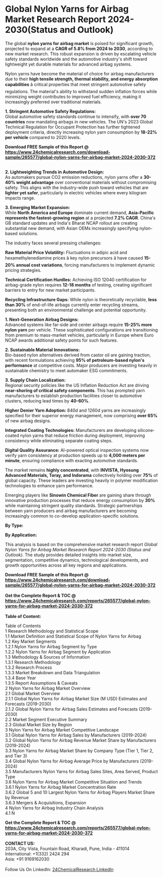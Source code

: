 <h1>Global Nylon Yarns for Airbag Market Research Report 2024-2030(Status and Outlook)</h1><p>The global <strong>nylon yarns for airbag market</strong> is poised for significant growth, projected to expand at a <strong>CAGR of 5.8% from 2024 to 2030</strong>, according to new market research. This robust expansion is driven by escalating vehicle safety standards worldwide and the automotive industry's shift toward lightweight yet durable materials for advanced airbag systems.</p><p>Nylon yarns have become the material of choice for airbag manufacturers due to their <strong>high tensile strength, thermal stability, and energy absorption capabilities</strong> â critical properties that meet stringent automotive safety regulations. The material's ability to withstand sudden inflation forces while minimizing weight contributes to improved fuel efficiency, making it increasingly preferred over traditional materials.</p><p><strong>1. Stringent Automotive Safety Regulations:</strong><br>
Global automotive safety standards continue to intensify, with <strong>over 70 countries</strong> now mandating airbags in new vehicles. The UN's 2023 Global Technical Regulation for Occupant Protection has further tightened deployment criteria, directly increasing nylon yarn consumption by <strong>18-22% per vehicle</strong> compared to 2020 levels.</p><div><b>Download FREE Sample of this Report @ 
            <a href="https://www.24chemicalresearch.com/download-sample/265577/global-nylon-yarns-for-airbag-market-2024-2030-372">
            https://www.24chemicalresearch.com/download-sample/265577/global-nylon-yarns-for-airbag-market-2024-2030-372</a></b></div><br><p><strong>2. Lightweighting Trends in Automotive Design:</strong><br>
As automakers pursue CO2 emission reductions, nylon yarns offer a <strong>30-40% weight advantage</strong> over conventional materials without compromising safety. This aligns with the industry-wide push toward vehicles that are <strong>lighter yet safer</strong>, particularly in electric vehicles where every kilogram impacts range.</p><p><strong>3. Emerging Market Expansion:</strong><br>
While <strong>North America and Europe</strong> dominate current demand, <strong>Asia-Pacific represents the fastest-growing region</strong> at a projected <strong>7.2% CAGR</strong>. China's GB standard updates and India's Bharat NCAP rollout are creating substantial new demand, with Asian OEMs increasingly specifying nylon-based solutions.</p><p>The industry faces several pressing challenges:</p><p><strong>Raw Material Price Volatility:</strong> Fluctuations in adipic acid and hexamethylenediamine prices â key nylon precursors â have caused <strong>15-20% annual cost variations</strong>, forcing manufacturers to implement dynamic pricing strategies.</p><p><strong>Technical Certification Hurdles:</strong> Achieving ISO 12040 certification for airbag-grade nylon requires <strong>12-18 months</strong> of testing, creating significant barriers to entry for new market participants.</p><p><strong>Recycling Infrastructure Gaps:</strong> While nylon is theoretically recyclable, <strong>less than 30%</strong> of end-of-life airbags currently enter recycling streams, presenting both an environmental challenge and potential opportunity.</p><p><strong>1. Next-Generation Airbag Designs:</strong><br>
Advanced systems like far-side and center airbags require <strong>15-25% more nylon yarn</strong> per vehicle. These sophisticated configurations are transitioning from premium to mass-market vehicles, particularly in Europe where Euro NCAP awards additional safety points for such features.</p><p><strong>2. Sustainable Material Innovations:</strong><br>
Bio-based nylon alternatives derived from castor oil are gaining traction, with recent formulations achieving <strong>95% of petroleum-based nylon's performance</strong> at competitive costs. Major producers are investing heavily in sustainable chemistry to meet automaker ESG commitments.</p><p><strong>3. Supply Chain Localization:</strong><br>
Regional security policies like the US Inflation Reduction Act are driving <strong>near-shoring of critical safety components</strong>. This has prompted yarn manufacturers to establish production facilities closer to automotive clusters, reducing lead times by <strong>40-60%</strong>.</p><p><strong>Higher Denier Yarn Adoption:</strong> 840d and 1260d yarns are increasingly specified for their superior energy management, now comprising <strong>over 65%</strong> of new airbag designs.</p><p><strong>Integrated Coating Technologies:</strong> Manufacturers are developing silicone-coated nylon yarns that reduce friction during deployment, improving consistency while eliminating separate coating steps.</p><p><strong>Digital Quality Assurance:</strong> AI-powered optical inspection systems now verify yarn consistency at production speeds up to <strong>4,000 meters per minute</strong>, ensuring compliance with exacting automotive standards.</p><p>The market remains <strong>highly concentrated</strong>, with <strong>INVISTA, Hyosung Advanced Materials, Toray, and Indorama</strong> collectively holding over <strong>75%</strong> of global capacity. These leaders are investing heavily in polymer modification technologies to enhance yarn performance.</p><p>Emerging players like <strong>Sinowin Chemical Fiber</strong> are gaining share through innovative production processes that reduce energy consumption by <strong>30%</strong> while maintaining stringent quality standards. Strategic partnerships between yarn producers and airbag manufacturers are becoming increasingly common to co-develop application-specific solutions.</p><p><strong>By Type:</strong></p><p><strong>By Application:</strong></p><p>This analysis is based on the comprehensive market research report <em>Global Nylon Yarns for Airbag Market Research Report 2024-2030 (Status and Outlook)</em>. The study provides detailed insights into market size, segmentation, competitive dynamics, technological developments, and growth opportunities across all key regions and applications.</p><div><b>Download FREE Sample of this Report @ 
            <a href="https://www.24chemicalresearch.com/download-sample/265577/global-nylon-yarns-for-airbag-market-2024-2030-372">
            https://www.24chemicalresearch.com/download-sample/265577/global-nylon-yarns-for-airbag-market-2024-2030-372</a></b></div><br><div><b>Get the Complete Report & TOC @ 
            <a href="https://www.24chemicalresearch.com/reports/265577/global-nylon-yarns-for-airbag-market-2024-2030-372">
            https://www.24chemicalresearch.com/reports/265577/global-nylon-yarns-for-airbag-market-2024-2030-372</a></b></div><br>
            <b>Table of Content:</b><p>Table of Contents<br />
1 Research Methodology and Statistical Scope<br />
1.1 Market Definition and Statistical Scope of Nylon Yarns for Airbag<br />
1.2 Key Market Segments<br />
1.2.1 Nylon Yarns for Airbag Segment by Type<br />
1.2.2 Nylon Yarns for Airbag Segment by Application<br />
1.3 Methodology & Sources of Information<br />
1.3.1 Research Methodology<br />
1.3.2 Research Process<br />
1.3.3 Market Breakdown and Data Triangulation<br />
1.3.4 Base Year<br />
1.3.5 Report Assumptions & Caveats<br />
2 Nylon Yarns for Airbag Market Overview<br />
2.1 Global Market Overview<br />
2.1.1 Global Nylon Yarns for Airbag Market Size (M USD) Estimates and Forecasts (2019-2030)<br />
2.1.2 Global Nylon Yarns for Airbag Sales Estimates and Forecasts (2019-2030)<br />
2.2 Market Segment Executive Summary<br />
2.3 Global Market Size by Region<br />
3 Nylon Yarns for Airbag Market Competitive Landscape<br />
3.1 Global Nylon Yarns for Airbag Sales by Manufacturers (2019-2024)<br />
3.2 Global Nylon Yarns for Airbag Revenue Market Share by Manufacturers (2019-2024)<br />
3.3 Nylon Yarns for Airbag Market Share by Company Type (Tier 1, Tier 2, and Tier 3)<br />
3.4 Global Nylon Yarns for Airbag Average Price by Manufacturers (2019-2024)<br />
3.5 Manufacturers Nylon Yarns for Airbag Sales Sites, Area Served, Product Type<br />
3.6 Nylon Yarns for Airbag Market Competitive Situation and Trends<br />
3.6.1 Nylon Yarns for Airbag Market Concentration Rate<br />
3.6.2 Global 5 and 10 Largest Nylon Yarns for Airbag Players Market Share by Revenue<br />
3.6.3 Mergers & Acquisitions, Expansion<br />
4 Nylon Yarns for Airbag Industry Chain Analysis<br />
4.1 N</p><div><b>Get the Complete Report & TOC @ 
            <a href="https://www.24chemicalresearch.com/reports/265577/global-nylon-yarns-for-airbag-market-2024-2030-372">
            https://www.24chemicalresearch.com/reports/265577/global-nylon-yarns-for-airbag-market-2024-2030-372</a></b></div><br><b>CONTACT US:</b><br>
            203A, City Vista, Fountain Road, Kharadi, Pune, India - 411014<br>
            International: +1(332) 2424 294<br>
            Asia: +91 9169162030 <br><br>
            Follow Us On LinkedIn: <a href="https://www.linkedin.com/company/24chemicalresearch/">24ChemicalResearch LinkedIn</a>